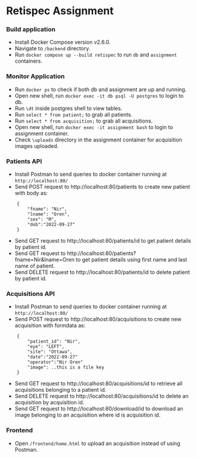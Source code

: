 # Retispec Assignment

### Build application
- Install Docker Compose version v2.6.0.
- Navigate to `/backend` directory.
- Run `docker compose up --build retispec` to run `db` and `assignment` containers.

### Monitor Application
- Run `docker ps` to check if both db and assignment are up and running.
- Open new shell, run `docker exec -it db psql -U postgres` to login to db.
- Run `\dt` inside postgres shell to view tables.
- Run `select * from patient;` to grab all patients.
- Run `select * from acquisition;` to grab all acquisitions.
- Open new shell, run `docker exec -it assignment bash` to login to assignment container.
- Check `\uploads` directory in the assignment container for acquisition images uploaded.

### Patients API
- Install Postman to send queries to docker container running at `http://localhost:80/`
- Send POST request to http://localhost:80/patients to create new patient with body as:
```
    {
        "fname": "Nir",
        "lname": "Oren",
        "sex": "M",
        "dob":"2022-09-27"
    }
```
- Send GET request to http://localhost:80/patients/id to get patient details by patient id.
- Send GET request to http://localhost:80/patients?fname=Nir&lname=Oren to get patient details using first name and last name of patient.
- Send DELETE request to http://localhost:80/patients/id to delete patient by patient id.

### Acquisitions API
- Install Postman to send queries to docker container running at `http://localhost:80/`
- Send POST request to http://localhost:80/acquisitions to create new acquisition with formdata as:
```
    {
        "patient_id": "Nir",
        "eye": "LEFT",
        "site": "Ottawa",
        "date":"2022-09-27"
        "operator":"Nir Oren"
        "image": ..this is a file key
    }
```
- Send GET request to http://localhost:80/acquisitions/id to retrieve all acquisitions belonging to a patient id.
- Send DELETE request to http://localhost:80/acquisitions/id to delete an acquisition by acquisition id.
- Send GET request to http://localhost:80/download/id to download an image belonging to an acquisition where id is acquisition id.

### Frontend
- Open `/frontend/home.html` to upload an acquisition instead of using Postman.
